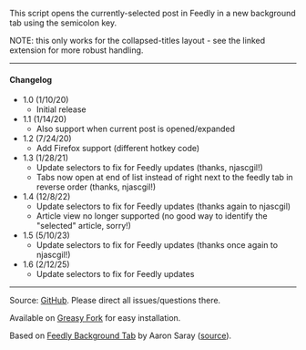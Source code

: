 This script opens the currently-selected post in Feedly in a new background tab using the semicolon key.

NOTE: this only works for the collapsed-titles layout - see the linked extension for more robust handling.

---

#### Changelog
* 1.0 (1/10/20)
  * Initial release
* 1.1 (1/14/20)
  * Also support when current post is opened/expanded
* 1.2 (7/24/20)
  * Add Firefox support (different hotkey code)
* 1.3 (1/28/21)
  * Update selectors to fix for Feedly updates (thanks, njascgil!)
  * Tabs now open at end of list instead of right next to the feedly tab in reverse order (thanks, njascgil!)
* 1.4 (12/8/22)
  * Update selectors to fix for Feedly updates (thanks again to njascgil)
  * Article view no longer supported (no good way to identify the "selected" article, sorry!)
* 1.5 (5/10/23)
  * Update selectors to fix for Feedly updates (thanks once again to njascgil!)
* 1.6 (2/12/25)
  * Update selectors to fix for Feedly updates

---

Source: [GitHub](https://github.com/theborg3of5/Userscripts/tree/master/feedlyOpenInBackground ). Please direct all issues/questions there.

Available on [Greasy Fork](https://greasyfork.org/en/scripts/394974-feedly-open-in-background-tab ) for easy installation.

Based on [Feedly Background Tab](https://chrome.google.com/webstore/detail/feedly-background-tab/gjlijkhcebalcchkhgaiflaooghmoegk ) by Aaron Saray ([source](https://github.com/aaronsaray/feedlybackgroundtab )).
